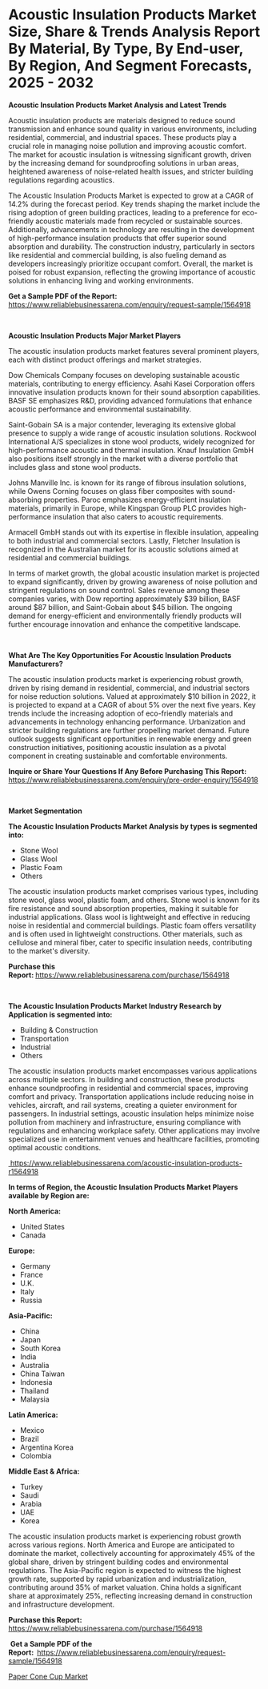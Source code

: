<p><h1>Acoustic Insulation Products Market Size, Share & Trends Analysis Report By Material, By Type, By End-user, By Region, And Segment Forecasts, 2025 - 2032</h1></p><p><strong>Acoustic Insulation Products Market Analysis and Latest Trends</strong></p>
<p><p>Acoustic insulation products are materials designed to reduce sound transmission and enhance sound quality in various environments, including residential, commercial, and industrial spaces. These products play a crucial role in managing noise pollution and improving acoustic comfort. The market for acoustic insulation is witnessing significant growth, driven by the increasing demand for soundproofing solutions in urban areas, heightened awareness of noise-related health issues, and stricter building regulations regarding acoustics.</p><p>The Acoustic Insulation Products Market is expected to grow at a CAGR of 14.2% during the forecast period. Key trends shaping the market include the rising adoption of green building practices, leading to a preference for eco-friendly acoustic materials made from recycled or sustainable sources. Additionally, advancements in technology are resulting in the development of high-performance insulation products that offer superior sound absorption and durability. The construction industry, particularly in sectors like residential and commercial building, is also fueling demand as developers increasingly prioritize occupant comfort. Overall, the market is poised for robust expansion, reflecting the growing importance of acoustic solutions in enhancing living and working environments.</p></p>
<p><strong>Get a Sample PDF of the Report:&nbsp;</strong> <a href="https://www.reliablebusinessarena.com/enquiry/request-sample/1564918?utm_campaign=2793&utm_medium=2&utm_source=Github&utm_content=ia&utm_term=05042025&utm_id=acoustic-insulation-products">https://www.reliablebusinessarena.com/enquiry/request-sample/1564918</a></p>
<p>&nbsp;</p>
<p><strong>Acoustic Insulation Products Major Market Players</strong></p>
<p><p>The acoustic insulation products market features several prominent players, each with distinct product offerings and market strategies. </p><p>Dow Chemicals Company focuses on developing sustainable acoustic materials, contributing to energy efficiency. Asahi Kasei Corporation offers innovative insulation products known for their sound absorption capabilities. BASF SE emphasizes R&D, providing advanced formulations that enhance acoustic performance and environmental sustainability. </p><p>Saint-Gobain SA is a major contender, leveraging its extensive global presence to supply a wide range of acoustic insulation solutions. Rockwool International A/S specializes in stone wool products, widely recognized for high-performance acoustic and thermal insulation. Knauf Insulation GmbH also positions itself strongly in the market with a diverse portfolio that includes glass and stone wool products.</p><p>Johns Manville Inc. is known for its range of fibrous insulation solutions, while Owens Corning focuses on glass fiber composites with sound-absorbing properties. Paroc emphasizes energy-efficient insulation materials, primarily in Europe, while Kingspan Group PLC provides high-performance insulation that also caters to acoustic requirements.</p><p>Armacell GmbH stands out with its expertise in flexible insulation, appealing to both industrial and commercial sectors. Lastly, Fletcher Insulation is recognized in the Australian market for its acoustic solutions aimed at residential and commercial buildings.</p><p>In terms of market growth, the global acoustic insulation market is projected to expand significantly, driven by growing awareness of noise pollution and stringent regulations on sound control. Sales revenue among these companies varies, with Dow reporting approximately $39 billion, BASF around $87 billion, and Saint-Gobain about $45 billion. The ongoing demand for energy-efficient and environmentally friendly products will further encourage innovation and enhance the competitive landscape.</p></p>
<p>&nbsp;</p>
<p><strong>What Are The Key Opportunities For Acoustic Insulation Products Manufacturers?</strong></p>
<p><p>The acoustic insulation products market is experiencing robust growth, driven by rising demand in residential, commercial, and industrial sectors for noise reduction solutions. Valued at approximately $10 billion in 2022, it is projected to expand at a CAGR of about 5% over the next five years. Key trends include the increasing adoption of eco-friendly materials and advancements in technology enhancing performance. Urbanization and stricter building regulations are further propelling market demand. Future outlook suggests significant opportunities in renewable energy and green construction initiatives, positioning acoustic insulation as a pivotal component in creating sustainable and comfortable environments.</p></p>
<p><strong>Inquire or Share Your Questions If Any Before Purchasing This Report:</strong> <a href="https://www.reliablebusinessarena.com/enquiry/pre-order-enquiry/1564918?utm_campaign=2793&utm_medium=2&utm_source=Github&utm_content=ia&utm_term=05042025&utm_id=acoustic-insulation-products">https://www.reliablebusinessarena.com/enquiry/pre-order-enquiry/1564918</a></p>
<p>&nbsp;</p>
<p><strong>Market Segmentation</strong></p>
<p><strong>The Acoustic Insulation Products Market Analysis by types is segmented into:</strong></p>
<p><ul><li>Stone Wool</li><li>Glass Wool</li><li>Plastic Foam</li><li>Others</li></ul></p>
<p><p>The acoustic insulation products market comprises various types, including stone wool, glass wool, plastic foam, and others. Stone wool is known for its fire resistance and sound absorption properties, making it suitable for industrial applications. Glass wool is lightweight and effective in reducing noise in residential and commercial buildings. Plastic foam offers versatility and is often used in lightweight constructions. Other materials, such as cellulose and mineral fiber, cater to specific insulation needs, contributing to the market's diversity.</p></p>
<p><strong>Purchase this Report:&nbsp;</strong><a href="https://www.reliablebusinessarena.com/purchase/1564918?utm_campaign=2793&utm_medium=2&utm_source=Github&utm_content=ia&utm_term=05042025&utm_id=acoustic-insulation-products">https://www.reliablebusinessarena.com/purchase/1564918</a></p>
<p>&nbsp;</p>
<p><strong>The Acoustic Insulation Products Market Industry Research by Application is segmented into:</strong></p>
<p><ul><li>Building & Construction</li><li>Transportation</li><li>Industrial</li><li>Others</li></ul></p>
<p><p>The acoustic insulation products market encompasses various applications across multiple sectors. In building and construction, these products enhance soundproofing in residential and commercial spaces, improving comfort and privacy. Transportation applications include reducing noise in vehicles, aircraft, and rail systems, creating a quieter environment for passengers. In industrial settings, acoustic insulation helps minimize noise pollution from machinery and infrastructure, ensuring compliance with regulations and enhancing workplace safety. Other applications may involve specialized use in entertainment venues and healthcare facilities, promoting optimal acoustic conditions.</p></p>
<p><a href="https://www.reliablebusinessarena.com/acoustic-insulation-products-r1564918?utm_campaign=2793&utm_medium=2&utm_source=Github&utm_content=ia&utm_term=05042025&utm_id=acoustic-insulation-products">&nbsp;https://www.reliablebusinessarena.com/acoustic-insulation-products-r1564918</a></p>
<p><strong>In terms of Region, the Acoustic Insulation Products Market Players available by Region are:</strong></p>
<p>
    <p> <strong> North America: </strong>
        <ul>
            <li>United States</li>
            <li>Canada</li>
        </ul>
        </p> 
    <p> <strong> Europe: </strong>
        <ul>
            <li>Germany</li>
            <li>France</li>
            <li>U.K.</li>
            <li>Italy</li>
            <li>Russia</li>
        </ul>
        </p> 
    <p> <strong> Asia-Pacific: </strong>
        <ul>
            <li>China</li>
            <li>Japan</li>
            <li>South Korea</li>
            <li>India</li>
            <li>Australia</li>
            <li>China Taiwan</li>
            <li>Indonesia</li>
            <li>Thailand</li>
            <li>Malaysia</li>
        </ul>
        </p> 
    <p> <strong> Latin America: </strong>
        <ul>
            <li>Mexico</li>
            <li>Brazil</li>
            <li>Argentina Korea</li>
            <li>Colombia</li>
        </ul>
        </p> 
    <p> <strong> Middle East & Africa: </strong>
        <ul>
            <li>Turkey</li>
            <li>Saudi</li>
            <li>Arabia</li>
            <li>UAE</li>
            <li>Korea</li>
        </ul>
    </p>
    </p>
<p><p>The acoustic insulation products market is experiencing robust growth across various regions. North America and Europe are anticipated to dominate the market, collectively accounting for approximately 45% of the global share, driven by stringent building codes and environmental regulations. The Asia-Pacific region is expected to witness the highest growth rate, supported by rapid urbanization and industrialization, contributing around 35% of market valuation. China holds a significant share at approximately 25%, reflecting increasing demand in construction and infrastructure development.</p></p>
<p><strong>Purchase this Report: </strong><a href="https://www.reliablebusinessarena.com/purchase/1564918?utm_campaign=2793&utm_medium=2&utm_source=Github&utm_content=ia&utm_term=05042025&utm_id=acoustic-insulation-products">https://www.reliablebusinessarena.com/purchase/1564918</a></p>
<p>&nbsp;<strong>Get a Sample PDF of the Report:&nbsp;&nbsp;</strong><a href="https://www.reliablebusinessarena.com/enquiry/request-sample/1564918?utm_campaign=2793&utm_medium=2&utm_source=Github&utm_content=ia&utm_term=05042025&utm_id=acoustic-insulation-products">https://www.reliablebusinessarena.com/enquiry/request-sample/1564918</a></p>
<p><strong></strong></p>
<p><p><a href="https://github.com/ajayanhaizan/Market-Research-Report-List-1/blob/main/paper-cone-cup-market.md?utm_campaign=2793&utm_medium=2&utm_source=Github&utm_content=ia&utm_term=05042025&utm_id=acoustic-insulation-products">Paper Cone Cup Market</a></p></p>